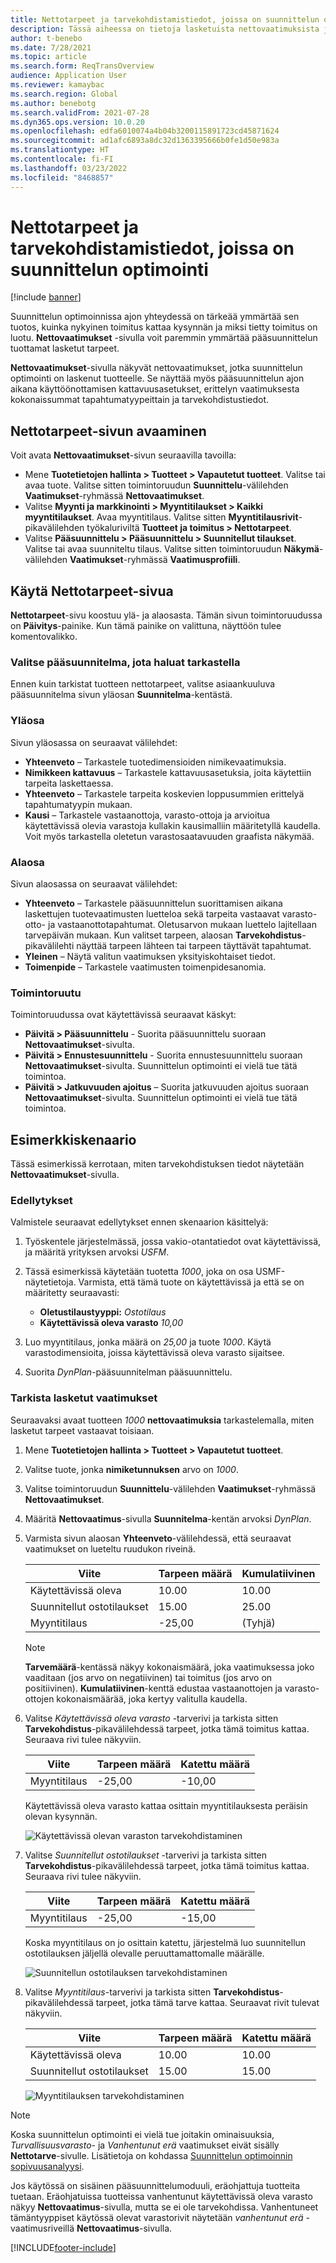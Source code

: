 ```yaml
---
title: Nettotarpeet ja tarvekohdistamistiedot, joissa on suunnittelun optimointi
description: Tässä aiheessa on tietoja lasketuista nettovaatimuksista ja tietojen tarvekohdista suunnittelun optimoinnissa.
author: t-benebo
ms.date: 7/28/2021
ms.topic: article
ms.search.form: ReqTransOverview
audience: Application User
ms.reviewer: kamaybac
ms.search.region: Global
ms.author: benebotg
ms.search.validFrom: 2021-07-28
ms.dyn365.ops.version: 10.0.20
ms.openlocfilehash: edfa6010074a4b04b3200115891723cd45871624
ms.sourcegitcommit: ad1afc6893a8dc32d1363395666b0fe1d50e983a
ms.translationtype: HT
ms.contentlocale: fi-FI
ms.lasthandoff: 03/23/2022
ms.locfileid: "8468857"
---
```

# <a name="net-requirements-and-pegging-information-with-planning-optimization"></a>Nettotarpeet ja tarvekohdistamistiedot, joissa on suunnittelun optimointi

[!include [banner](../../includes/banner.md)]

Suunnittelun optimoinnissa ajon yhteydessä on tärkeää ymmärtää sen tuotos, kuinka nykyinen toimitus kattaa kysynnän ja miksi tietty toimitus on luotu. **Nettovaatimukset** -sivulla voit paremmin ymmärtää pääsuunnittelun tuottamat lasketut tarpeet.

**Nettovaatimukset**-sivulla näkyvät nettovaatimukset, jotka suunnittelun optimointi on laskenut tuotteelle. Se näyttää myös pääsuunnittelun ajon aikana käyttöönottamisen kattavuusasetukset, erittelyn vaatimuksesta kokonaissummat tapahtumatyypeittain ja tarvekohdistustiedot.

## <a name="open-the-net-requirements-page"></a>Nettotarpeet-sivun avaaminen

Voit avata **Nettovaatimukset**-sivun seuraavilla tavoilla:

- Mene **Tuotetietojen hallinta \> Tuotteet \> Vapautetut tuotteet**. Valitse tai avaa tuote. Valitse sitten toimintoruudun **Suunnittelu**-välilehden **Vaatimukset**-ryhmässä **Nettovaatimukset**.
- Valitse **Myynti ja markkinointi \> Myyntitilaukset \> Kaikki myyntitilaukset**. Avaa myyntitilaus. Valitse sitten **Myyntitilausrivit**-pikavälilehden työkaluriviltä **Tuotteet ja toimitus \> Nettotarpeet**.
- Valitse **Pääsuunnittelu \> Pääsuunnittelu \> Suunnitellut tilaukset**. Valitse tai avaa suunniteltu tilaus. Valitse sitten toimintoruudun **Näkymä**-välilehden **Vaatimukset**-ryhmässä **Vaatimusprofiili**.

## <a name="use-the-net-requirements-page"></a>Käytä Nettotarpeet-sivua

**Nettotarpeet**-sivu koostuu ylä- ja alaosasta. Tämän sivun toimintoruudussa on **Päivitys**-painike. Kun tämä painike on valittuna, näyttöön tulee komentovalikko.

### <a name="select-a-master-plan-to-view"></a>Valitse pääsuunnitelma, jota haluat tarkastella

Ennen kuin tarkistat tuotteen nettotarpeet, valitse asiaankuuluva pääsuunnitelma sivun yläosan **Suunnitelma**-kentästä.

### <a name="upper-section"></a>Yläosa

Sivun yläosassa on seuraavat välilehdet:

- **Yhteenveto** – Tarkastele tuotedimensioiden nimikevaatimuksia.
- **Nimikkeen kattavuus** – Tarkastele kattavuusasetuksia, joita käytettiin tarpeita laskettaessa.
- **Yhteenveto** – Tarkastele tarpeita koskevien loppusummien erittelyä tapahtumatyypin mukaan.
- **Kausi** – Tarkastele vastaanottoja, varasto-ottoja ja arvioitua käytettävissä olevia varastoja kullakin kausimalliin määritetyllä kaudella. Voit myös tarkastella oletetun varastosaatavuuden graafista näkymää.

### <a name="lower-section"></a>Alaosa

Sivun alaosassa on seuraavat välilehdet:

- **Yhteenveto** – Tarkastele pääsuunnittelun suorittamisen aikana laskettujen tuotevaatimusten luetteloa sekä tarpeita vastaavat varasto-otto- ja vastaanottotapahtumat. Oletusarvon mukaan luettelo lajitellaan tarvepäivän mukaan. Kun valitset tarpeen, alaosan **Tarvekohdistus**-pikavälilehti näyttää tarpeen lähteen tai tarpeen täyttävät tapahtumat.
- **Yleinen** – Näytä valitun vaatimuksen yksityiskohtaiset tiedot.
- **Toimenpide** – Tarkastele vaatimusten toimenpidesanomia.

### <a name="the-action-pane"></a>Toimintoruutu

Toimintoruudussa ovat käytettävissä seuraavat käskyt:

- **Päivitä \> Pääsuunnittelu** - Suorita pääsuunnittelu suoraan **Nettovaatimukset**-sivulta.
- **Päivitä \> Ennustesuunnittelu** - Suorita ennustesuunnittelu suoraan **Nettovaatimukset**-sivulta. Suunnittelun optimointi ei vielä tue tätä toimintoa.
- **Päivitä \> Jatkuvuuden ajoitus** – Suorita jatkuvuuden ajoitus suoraan **Nettovaatimukset**-sivulta. Suunnittelun optimointi ei vielä tue tätä toimintoa.

## <a name="example-scenario"></a>Esimerkkiskenaario

Tässä esimerkissä kerrotaan, miten tarvekohdistuksen tiedot näytetään **Nettovaatimukset**-sivulla.

### <a name="prerequisites"></a>Edellytykset

Valmistele seuraavat edellytykset ennen skenaarion käsittelyä:

1. Työskentele järjestelmässä, jossa vakio-otantatiedot ovat käytettävissä, ja määritä yrityksen arvoksi *USFM*.
2. Tässä esimerkissä käytetään tuotetta *1000*, joka on osa USMF-näytetietoja. Varmista, että tämä tuote on käytettävissä ja että se on määritetty seuraavasti:

    - **Oletustilaustyyppi:** *Ostotilaus*
    - **Käytettävissä oleva varasto** *10,00*

3. Luo myyntitilaus, jonka määrä on *25,00* ja tuote *1000*. Käytä varastodimensioita, joissa käytettävissä oleva varasto sijaitsee.
4. Suorita *DynPlan*-pääsuunnitelman pääsuunnittelu.

### <a name="review-the-calculated-requirements"></a>Tarkista lasketut vaatimukset

Seuraavaksi avaat tuotteen *1000* **nettovaatimuksia** tarkastelemalla, miten lasketut tarpeet vastaavat toisiaan.

1. Mene **Tuotetietojen hallinta \> Tuotteet \> Vapautetut tuotteet**.
1. Valitse tuote, jonka **nimiketunnuksen** arvo on *1000*.
1. Valitse toimintoruudun **Suunnittelu**-välilehden **Vaatimukset**-ryhmässä **Nettovaatimukset**.
1. Määritä **Nettovaatimus**-sivulla **Suunnitelma**-kentän arvoksi *DynPlan*.
1. Varmista sivun alaosan **Yhteenveto**-välilehdessä, että seuraavat vaatimukset on lueteltu ruudukon riveinä.

    | Viite | Tarpeen määrä | Kumulatiivinen |
    |---|---|---|
    | Käytettävissä oleva | 10.00 | 10.00 |
    | Suunnitellut ostotilaukset | 15.00 | 25.00 |
    | Myyntitilaus | -25,00 | (Tyhjä) |

    > [!NOTE]
    > **Tarvemäärä**-kentässä näkyy kokonaismäärä, joka vaatimuksessa joko vaaditaan (jos arvo on negatiivinen) tai toimitus (jos arvo on positiivinen). **Kumulatiivinen**-kenttä edustaa vastaanottojen ja varasto-ottojen kokonaismäärää, joka kertyy valitulla kaudella.

1. Valitse *Käytettävissä oleva varasto* -tarverivi ja tarkista sitten **Tarvekohdistus**-pikavälilehdessä tarpeet, jotka tämä toimitus kattaa. Seuraava rivi tulee näkyviin.

    | Viite | Tarpeen määrä | Katettu määrä |
    |---|---|---|
    | Myyntitilaus | -25,00 | -10,00 |

    Käytettävissä oleva varasto kattaa osittain myyntitilauksesta peräisin olevan kysynnän.

    ![Käytettävissä olevan varaston tarvekohdistaminen](media/pegging-on-hand.png "Käytettävissä olevan varaston tarvekohdistaminen")

1. Valitse *Suunnitellut ostotilaukset* -tarverivi ja tarkista sitten **Tarvekohdistus**-pikavälilehdessä tarpeet, jotka tämä toimitus kattaa. Seuraava rivi tulee näkyviin.

    | Viite | Tarpeen määrä | Katettu määrä |
    |---|---|---|
    | Myyntitilaus | -25,00 | -15,00 |

    Koska myyntitilaus on jo osittain katettu, järjestelmä luo suunnitellun ostotilauksen jäljellä olevalle peruuttamattomalle määrälle.

    ![Suunnitellun ostotilauksen tarvekohdistaminen](media/pegging-planned-purchase-order.png "Suunnitellun ostotilauksen tarvekohdistaminen")

1. Valitse *Myyntitilaus*-tarverivi ja tarkista sitten **Tarvekohdistus**-pikavälilehdessä tarpeet, jotka tämä tarve kattaa. Seuraavat rivit tulevat näkyviin.

    | Viite | Tarpeen määrä | Katettu määrä |
    |---|---|---|
    | Käytettävissä oleva | 10.00 | 10.00 |
    | Suunnitellut ostotilaukset | 15.00 | 15.00 |

    ![Myyntitilauksen tarvekohdistaminen](media/pegging-planned-purchase-order.png "Myyntitilauksen tarvekohdistaminen")

> [!NOTE]
> Koska suunnittelun optimointi ei vielä tue joitakin ominaisuuksia, *Turvallisuusvarasto*- ja *Vanhentunut erä* vaatimukset eivät sisälly **Nettotarve**-sivulle. Lisätietoja on kohdassa [Suunnittelun optimoinnin sopivuusanalyysi](planning-optimization-fit-analysis.md).
>
> Jos käytössä on sisäinen pääsuunnittelumoduuli, eräohjattuja tuotteita tuetaan. Eräohjatuissa tuotteissa vanhentunut käytettävissä oleva varasto näkyy **Nettovaatimus**-sivulla, mutta se ei ole tarvekohdissa. Vanhentuneet tämäntyyppiset käytössä olevat varastorivit näytetään *vanhentunut erä* -vaatimusriveillä **Nettovaatimus**-sivulla.

[!INCLUDE[footer-include](../../../includes/footer-banner.md)]
